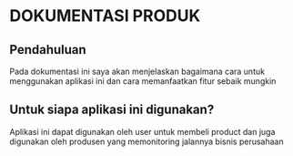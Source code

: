 # DOKUMENTASI PRODUK

## Pendahuluan

Pada dokumentasi ini saya akan menjelaskan bagaimana cara untuk menggunakan aplikasi ini dan cara memanfaatkan fitur sebaik mungkin

## Untuk siapa aplikasi ini digunakan?

Aplikasi ini dapat digunakan oleh user untuk membeli product dan juga digunakan oleh produsen yang memonitoring jalannya bisnis perusahaan